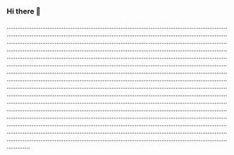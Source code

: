 ### Hi there 👋

.............................................................................................................................................................................................................................................................................................................................................................................................................................................................................................................................................................................................................................................................................................................................................................................................................................................................................................................................................................................................................................................................................................................................................................................................................................................................................................................................................................................................................................................................................................................................................................................................................................................................................................................................................................................................................................................................................................................................................................................................................................................................................